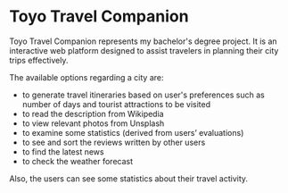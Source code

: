 # Toyo Travel Companion

Toyo Travel Companion represents my bachelor's degree project. It is an interactive web platform designed to assist travelers in planning their city trips effectively.

The available options regarding a city are:
* to generate travel itineraries based on user's preferences such as number of days and tourist attractions to be visited
* to read the description from Wikipedia
* to view relevant photos from Unsplash
* to examine some statistics (derived from users’ evaluations)
* to see and sort the reviews written by other users
* to find the latest news
* to check the weather forecast

Also, the users can see some statistics about their travel activity.
